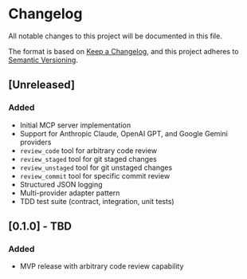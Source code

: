 # Changelog

All notable changes to this project will be documented in this file.

The format is based on [Keep a Changelog](https://keepachangelog.com/en/1.0.0/),
and this project adheres to [Semantic Versioning](https://semver.org/spec/v2.0.0.html).

## [Unreleased]

### Added
- Initial MCP server implementation
- Support for Anthropic Claude, OpenAI GPT, and Google Gemini providers
- `review_code` tool for arbitrary code review
- `review_staged` tool for git staged changes
- `review_unstaged` tool for git unstaged changes
- `review_commit` tool for specific commit review
- Structured JSON logging
- Multi-provider adapter pattern
- TDD test suite (contract, integration, unit tests)

## [0.1.0] - TBD

### Added
- MVP release with arbitrary code review capability
